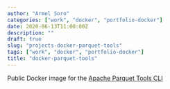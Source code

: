 ```yaml
---
author: "Armel Soro"
categories: ["work", "docker", "portfolio-docker"]
date: 2020-06-13T11:00:00Z
description: ""
draft: true
slug: "projects-docker-parquet-tools"
tags: ["work", "docker", "portfolio-docker"]
title: "docker-parquet-tools"
---
```



Public Docker image for the [Apache Parquet Tools CLI](https://github.com/apache/parquet-mr/tree/master/parquet-tools)

